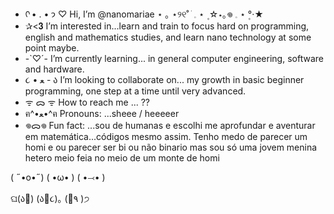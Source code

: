 - ᡣ • . • 𐭩 ♡ Hi, I’m @nanomariae ⋆ ｡ ⋆୨୧˚ ׂ 𓈒 ⋆ ۪ ☆⋆｡𖦹 𓈒 ⋆ ۪°‧★
- ✰<𝟑 I’m interested in...learn and train to focus hard on programming, english and mathematics studies, and learn nano technology at some point maybe.
- -`♡´-  I’m currently learning... in general computer engineering, software and hardware.
- ૮ • ﻌ - ა I’m looking to collaborate on... my growth in basic beginner programming, one step at a time until very advanced.
- ᯤ ᯅ ᯤ How to reach me ... ??
- ฅ^•ﻌ•^ฅ Pronouns: ...sheee / heeeeer
- 𖦹ᯅ𖦹 Fun fact: ...sou de humanas e escolhi me aprofundar e aventurar em matemática...códigos mesmo assim. Tenho medo de parecer um homi e ou parecer ser bi ou não binario mas sou só uma jovem menina hetero meio feia no meio de um monte de homi 

<!---
nanomariae/nanomariae is a ׂ 𓈒 ⋆ ۪ ☆⋆｡𖦹°‧★ special ☆⋆｡𖦹°‧★ ׂ 𓈒 ⋆ ۪ repository because its `README.md` (this file) appears on your GitHub profile.
You can click the Preview link to take a look at your changes.
--->            
 ( ˶•o•˶)     ( •ω• )      ( •⤙•  )
                                                                                                                    
 ଘ(ა🍱)    (ა🍙૮)｡  (🍜٩  )੭
